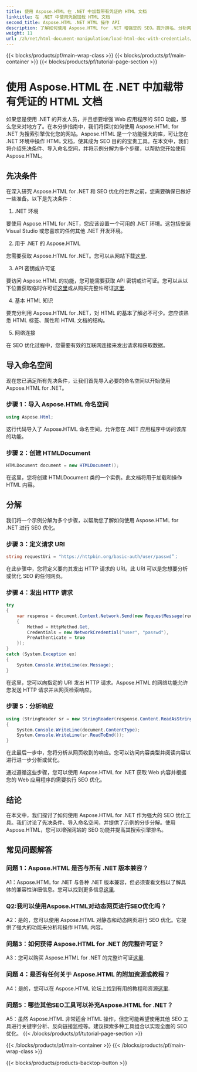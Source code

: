 ```yaml
---
title: 使用 Aspose.HTML 在 .NET 中加载带有凭证的 HTML 文档
linktitle: 在 .NET 中使用凭据加载 HTML 文档
second_title: Aspose.HTML .NET HTML 操作 API
description: 了解如何使用 Aspose.HTML for .NET 增强您的 SEO。提升排名、分析网络内容并优化搜索引擎。
weight: 11
url: /zh/net/html-document-manipulation/load-html-doc-with-credentials/
---
```


{{< blocks/products/pf/main-wrap-class >}}
{{< blocks/products/pf/main-container >}}
{{< blocks/products/pf/tutorial-page-section >}}

# 使用 Aspose.HTML 在 .NET 中加载带有凭证的 HTML 文档


如果您是使用 .NET 的开发人员，并且想要增强 Web 应用程序的 SEO 功能，那么您来对地方了。在本分步指南中，我们将探讨如何使用 Aspose.HTML for .NET 为搜索引擎优化您的网站。Aspose.HTML 是一个功能强大的库，可让您在 .NET 环境中操作 HTML 文档，使其成为 SEO 目的的宝贵工具。在本文中，我们将介绍先决条件、导入命名空间，并将示例分解为多个步骤，以帮助您开始使用 Aspose.HTML。

## 先决条件

在深入研究 Aspose.HTML for .NET 和 SEO 优化的世界之前，您需要确保已做好一些准备。以下是先决条件：

1. .NET 环境

要使用 Aspose.HTML for .NET，您应该设置一个可用的 .NET 环境。这包括安装 Visual Studio 或您喜欢的任何其他 .NET 开发环境。

2. 用于 .NET 的 Aspose.HTML

您需要获取 Aspose.HTML for .NET。您可以从网站下载[这里](https://releases.aspose.com/html/net/). 

3. API 密钥或许可证

要访问 Aspose.HTML 的功能，您可能需要获取 API 密钥或许可证。您可以从以下位置获取临时许可证[这里](https://purchase.aspose.com/temporary-license/)或从购买完整许可证[这里](https://purchase.aspose.com/buy).

4. 基本 HTML 知识

要充分利用 Aspose.HTML for .NET，对 HTML 的基本了解必不可少。您应该熟悉 HTML 标签、属性和 HTML 文档的结构。

5. 网络连接

在 SEO 优化过程中，您需要有效的互联网连接来发出请求和获取数据。

## 导入命名空间

现在您已满足所有先决条件，让我们首先导入必要的命名空间以开始使用 Aspose.HTML for .NET。

### 步骤 1：导入 Aspose.HTML 命名空间

```csharp
using Aspose.Html;
```

这行代码导入了 Aspose.HTML 命名空间，允许您在 .NET 应用程序中访问该库的功能。

### 步骤 2：创建 HTMLDocument

```csharp
HTMLDocument document = new HTMLDocument();
```

在这里，您将创建 HTMLDocument 类的一个实例。此文档将用于加载和操作 HTML 内容。

## 分解

我们将一个示例分解为多个步骤，以帮助您了解如何使用 Aspose.HTML for .NET 进行 SEO 优化。

### 步骤 3：定义请求 URI

```csharp
string requestUri = "https://httpbin.org/basic-auth/user/passwd”；
```

在此步骤中，您将定义要向其发出 HTTP 请求的 URI。此 URI 可以是您想要分析或优化 SEO 的任何网页。

### 步骤 4：发出 HTTP 请求

```csharp
try
{
    var response = document.Context.Network.Send(new RequestMessage(requestUri)
    {
        Method = HttpMethod.Get,
        Credentials = new NetworkCredential("user", "passwd"),
        PreAuthenticate = true
    });
}
catch (System.Exception ex)
{
    System.Console.WriteLine(ex.Message);
}
```

在这里，您可以向指定的 URI 发出 HTTP 请求。Aspose.HTML 的网络功能允许您发送 HTTP 请求并从网页检索响应。

### 步骤 5：分析响应

```csharp
using (StringReader sr = new StringReader(response.Content.ReadAsString()))
{
    System.Console.WriteLine(document.ContentType);
    System.Console.WriteLine(sr.ReadToEnd());
}
```

在此最后一步中，您将分析从网页收到的响应。您可以访问内容类型并阅读内容以进行进一步分析或优化。

通过遵循这些步骤，您可以使用 Aspose.HTML for .NET 获取 Web 内容并根据您的 Web 应用程序的需要执行 SEO 优化。

## 结论

在本文中，我们探讨了如何使用 Aspose.HTML for .NET 作为强大的 SEO 优化工具。我们讨论了先决条件、导入命名空间，并提供了示例的分步分解。使用 Aspose.HTML，您可以增强网站的 SEO 功能并提高其搜索引擎排名。

## 常见问题解答

### 问题 1：Aspose.HTML 是否与所有 .NET 版本兼容？

 A1：Aspose.HTML for .NET 与各种 .NET 版本兼容，但必须查看文档以了解具体的兼容性详细信息。您可以找到更多信息[这里](https://reference.aspose.com/html/net/).

### Q2:我可以使用Aspose.HTML对动态网页进行SEO优化吗？

A2：是的，您可以使用 Aspose.HTML 对静态和动态网页进行 SEO 优化。它提供了强大的功能来分析和操作 HTML 内容。

### 问题3：如何获得 Aspose.HTML for .NET 的完整许可证？

 A3：您可以购买 Aspose.HTML for .NET 的完整许可证[这里](https://purchase.aspose.com/buy).

### 问题 4：是否有任何关于 Aspose.HTML 的附加资源或教程？

 A4：是的，您可以在 Aspose.HTML 论坛上找到有用的教程和资源[这里](https://forum.aspose.com/).

### 问题5：哪些其他SEO工具可以补充Aspose.HTML for .NET？

A5：虽然 Aspose.HTML 非常适合 HTML 操作，但您可能希望使用其他 SEO 工具进行关键字分析、反向链接监控等。建议探索多种工具组合以实现全面的 SEO 优化。
{{< /blocks/products/pf/tutorial-page-section >}}

{{< /blocks/products/pf/main-container >}}
{{< /blocks/products/pf/main-wrap-class >}}

{{< blocks/products/products-backtop-button >}}
